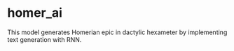 # homer_ai
This model generates Homerian epic in dactylic hexameter by implementing text generation with RNN.
